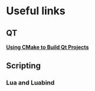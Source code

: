 # Useful links #

## QT ##

**[Using CMake to Build Qt Projects](http://developer.qt.nokia.com/quarterly/view/using_cmake_to_build_qt_projects)**

## Scripting ##

### Lua and Luabind ###

